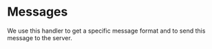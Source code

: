 # Messages

We use this handler to get a specific message format and to send this message to the server.